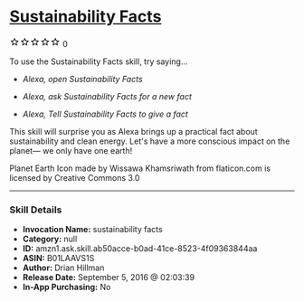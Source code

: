 # [Sustainability Facts](http://alexa.amazon.com/#skills/amzn1.ask.skill.ab50acce-b0ad-41ce-8523-4f09363844aa)
![0 stars](../../images/ic_star_border_black_18dp_1x.png)![0 stars](../../images/ic_star_border_black_18dp_1x.png)![0 stars](../../images/ic_star_border_black_18dp_1x.png)![0 stars](../../images/ic_star_border_black_18dp_1x.png)![0 stars](../../images/ic_star_border_black_18dp_1x.png) 0

To use the Sustainability Facts skill, try saying...

* *Alexa, open Sustainability Facts*

* *Alexa, ask Sustainability Facts for a new fact*

* *Alexa, Tell Sustainability Facts to give a fact*

This skill will surprise you as Alexa brings up a practical fact about sustainability and clean energy. Let's have a more conscious impact on the planet— we only have one earth!

Planet Earth Icon made by Wissawa Khamsriwath from flaticon.com is licensed by Creative Commons 3.0

***

### Skill Details

* **Invocation Name:** sustainability facts
* **Category:** null
* **ID:** amzn1.ask.skill.ab50acce-b0ad-41ce-8523-4f09363844aa
* **ASIN:** B01LAAVS1S
* **Author:** Drian Hillman
* **Release Date:** September 5, 2016 @ 02:03:39
* **In-App Purchasing:** No
